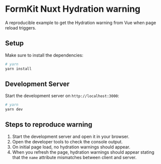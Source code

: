 # FormKit Nuxt Hydration warning

A reproducible example to get the Hydration warning from Vue when page reload triggers.

## Setup

Make sure to install the dependencies:

```bash
# yarn
yarn install
```

## Development Server

Start the development server on `http://localhost:3000`:

```bash
# yarn
yarn dev
```

## Steps to reproduce warning

1. Start the development server and open it in your browser.
2. Open the developer tools to check the console output.
3. On initial page load, no hydration warnings should appear.
4. When you refresh the page, hydration warnings should appear stating that the `name` attribute mismatches between client and server.